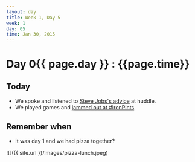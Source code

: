 ```yaml
---
layout: day
title: Week 1, Day 5
week: 1
day: 05
time: Jan 30, 2015
---
```


# Day 0{{ page.day }} : {{page.time}}


## Today

* We spoke and listened to [Steve Jobs's advice](https://www.youtube.com/watch?v=UF8uR6Z6KLc) at huddle.
* We played games and [jammed out at #IronPints](https://www.youtube.com/watch?v=ukKSbAs9Hec)


## Remember when

* It was day 1 and we had pizza together?

![]({{ site.url }}/images/pizza-lunch.jpeg)
